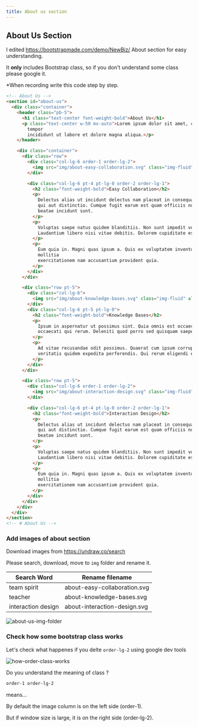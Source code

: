 ```yaml
---
title: About us section
---
```


## About Us Section
I edited https://bootstrapmade.com/demo/NewBiz/ About section for easy understanding.

It **only** includes Bootstrap class, so if you don't understand some class please google it.

*When recording write this code step by step.

```html
<!-- About Us -->
<section id="about-us">
  <div class="container">
    <header class="pb-5">
      <h1 class="text-center font-weight-bold">About Us</h1>
      <p class="text-center w-50 mx-auto">Lorem ipsum dolor sit amet, consectetur adipiscing elit, sed do eiusmod
        tempor
        incididunt ut labore et dolore magna aliqua.</p>
    </header>

    <div class="container">
      <div class="row">
        <div class="col-lg-6 order-1 order-lg-2">
          <img src="img/about-easy-collaboration.svg" class="img-fluid" alt="about-easy-collaboration">
        </div>

        <div class="col-lg-6 pt-4 pt-lg-0 order-2 order-lg-1">
          <h2 class="font-weight-bold">Easy Collaboration</h2>
          <p>
            Delectus alias ut incidunt delectus nam placeat in consequatur. Sed cupiditate quia ea quis. Voluptas nemo
            qui aut distinctio. Cumque fugit earum est quam officiis numquam. Ducimus corporis autem at blanditiis
            beatae incidunt sunt.
          </p>
          <p>
            Voluptas saepe natus quidem blanditiis. Non sunt impedit voluptas mollitia beatae. Qui esse molestias.
            Laudantium libero nisi vitae debitis. Dolorem cupiditate est perferendis iusto.
          </p>
          <p>
            Eum quia in. Magni quas ipsum a. Quis ex voluptatem inventore sint quia modi. Numquam est aut fuga
            mollitia
            exercitationem nam accusantium provident quia.
          </p>
        </div>
      </div>

      <div class="row pt-5">
        <div class="col-lg-6">
          <img src="img/about-knowledge-bases.svg" class="img-fluid" alt="about-knowledge-bases">
        </div>
        <div class="col-lg-6 pt-5 pt-lg-0">
          <h2 class="font-weight-bold">Knowledge Bases</h2>
          <p>
            Ipsum in aspernatur ut possimus sint. Quia omnis est occaecati possimus ea. Quas molestiae perspiciatis
            occaecati qui rerum. Deleniti quod porro sed quisquam saepe. Numquam mollitia recusandae non ad at et a.
          </p>
          <p>
            Ad vitae recusandae odit possimus. Quaerat cum ipsum corrupti. Odit qui asperiores ea corporis deserunt
            veritatis quidem expedita perferendis. Qui rerum eligendi ex doloribus quia sit. Porro rerum eum eum.
          </p>
        </div>
      </div>

      <div class="row pt-5">
        <div class="col-lg-6 order-1 order-lg-2">
          <img src="img/about-interaction-design.svg" class="img-fluid" alt="about-interaction-design">
        </div>

        <div class="col-lg-6 pt-4 pt-lg-0 order-2 order-lg-1">
          <h2 class="font-weight-bold">Interaction Design</h2>
          <p>
            Delectus alias ut incidunt delectus nam placeat in consequatur. Sed cupiditate quia ea quis. Voluptas nemo
            qui aut distinctio. Cumque fugit earum est quam officiis numquam. Ducimus corporis autem at blanditiis
            beatae incidunt sunt.
          </p>
          <p>
            Voluptas saepe natus quidem blanditiis. Non sunt impedit voluptas mollitia beatae. Qui esse molestias.
            Laudantium libero nisi vitae debitis. Dolorem cupiditate est perferendis iusto.
          </p>
          <p>
            Eum quia in. Magni quas ipsum a. Quis ex voluptatem inventore sint quia modi. Numquam est aut fuga
            mollitia
            exercitationem nam accusantium provident quia.
          </p>
        </div>
      </div>
    </div>
  </div>
</section>
<!-- # About Us -->
```

### Add images of about section
Download images from https://undraw.co/search

Please search, download, move to `img` folder and rename it.

| Search Word        | Rename filename              |
| ------------------ | ---------------------------- |
| team spirit        | about-easy-collaboration.svg |
| teacher            | about-knowledge-bases.svg    |
| interaction design | about-interaction-design.svg |

![about-us-img-folder](https://storage.googleapis.com/coderhackers-assets/the-complete-webdev-with-rails-2020/combine-front-end-guide/about-us-img-folder.png)

### Check how some bootstrap class works

Let's check what happenes if you delte `order-lg-2` using google dev tools

![how-order-class-works](https://storage.googleapis.com/coderhackers-assets/the-complete-webdev-with-rails-2020/combine-front-end-guide/how-order-class-works.gif)

Do you understand the meaning of class ?

```html
order-1 order-lg-2
```
means...

By default the image column is on the left side (order-1).

But if window size is large, it is on the right side (order-lg-2).